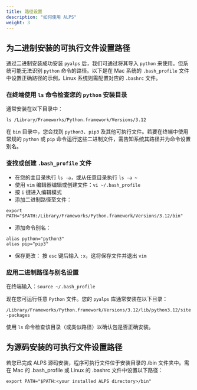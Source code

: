 ```yaml
---
title: 路径设置
description: "如何使用 ALPS"
weight: 3
---
```


## 为二进制安装的可执行文件设置路径

通过二进制安装成功安装 `pyalps` 后，我们可通过将其导入 `python` 来使用。但系统可能无法识别 `python` 命令的路径。以下是在 Mac 系统的 `.bash_profile` 文件中设置正确路径的示例，Linux 系统则需配置对应的 `.bashrc` 文件。

### 在终端使用 `ls` 命令检查您的 `python` 安装目录

通常安装在以下目录中：

```
ls /Library/Frameworks/Python.framework/Versions/3.12
```


在 `bin` 目录中，您会找到 `python3`、`pip3` 及其他可执行文件。若要在终端中使用常规的 `python` 或 `pip` 命令运行这些二进制文件，需告知系统其路径并为命令设置别名。

### 查找或创建 `.bash_profile` 文件

- 在您的主目录执行 `ls -a`，或从任意目录执行 `ls -a ~`
- 使用 `vim` 编辑器编辑或创建文件：`vi ~/.bash_profile`
- 按 `i` 键进入编辑模式
- 添加二进制路径至文件：
```
export PATH="$PATH:/Library/Frameworks/Python.framework/Versions/3.12/bin"
```
- 添加命令别名：
```
alias python="python3"
alias pip="pip3"
```
- 保存更改：
按 `esc` 键后输入 `:x`，这将保存文件并退出 `vim`

### 应用二进制路径与别名设置
在终端输入：`source ~/.bash_profile`

现在您可运行任意 `Python` 文件。您的 `pyalps` 库通常安装在以下目录：

`/Library/Frameworks/Python.framework/Versions/3.12/lib/python3.12/site-packages`

使用 `ls` 命令检查该目录（或类似路径）以确认包是否正确安装。

## 为源码安装的可执行文件设置路径
若您已完成 ALPS 源码安装，程序可执行文件位于安装目录的 /bin 文件夹中。需在 Mac 的 .bash_profile 或 Linux 的 .bashrc 文件中设置以下路径：

`export PATH="$PATH:<your installed ALPS directory>/bin"`

